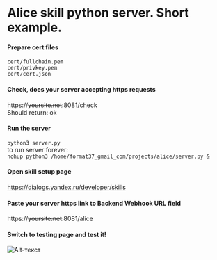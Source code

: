 # Alice skill python server. Short example.
#### Prepare cert files
```cert/fullchain.pem```   
```cert/privkey.pem```   
```cert/cert.json```
#### Check, does your server accepting https requests
https://~~yoursite.net~~:8081/check   
Should return: ok
#### Run the server
```python3 server.py```   
to run server forever:   
```nohup python3 /home/format37_gmail_com/projects/alice/server.py &```
#### Open skill setup page
https://dialogs.yandex.ru/developer/skills
#### Paste your server https link to Backend Webhook URL field
https://~~yoursite.net~~:8081/alice
#### Switch to testing page and test it!
![Alt-текст](https://github.com/format37/alice/blob/master/images/alice.png "Success!")